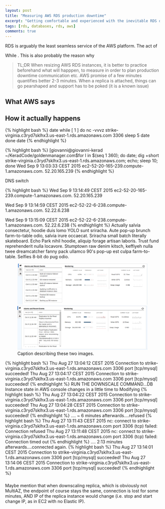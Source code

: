 ```yaml
---
layout: post
title: "Measuring AWS RDS production downtime"
excerpt: "Getting comfortable and experienced with the inevitable RDS downtime when modifying instances"
tags: [rds, databases, rds, aws]
comments: true
---
```


RDS is arguably the least seamless service of the AWS platform. The act of

While . This is
also probably the reason why 

> TL;DR When resizing AWS RDS instances, it is better to practice beforehand
 what will happpen, to measure in order to plan production downtime
 communication etc. AWS promise of a few minutes quantifies better 2-3 minutes.
 When a replica is attached, things can go pearshaped and support has to be
poked (it is a known issue)


## What AWS says


## How it actually happens

{% highlight bash %}
date
  while [ 1 ]
  do
    nc -vvvz strike-virginia.c3ryd7sklhx3.us-east-1.rds.amazonaws.com 3306
    sleep 5
    date
  done
date
{% endhighlight %}

{% highlight bash %}
[giovanni@giovanni-kerad ~/KeradCode/goldenmanager.com$for I in $(seq 1 360); do date; dig +short
strike-virginia.c3ryd7sklhx3.us-east-1.rds.amazonaws.com; echo; sleep 10; done
Wed Sep  9 13:03:33 CEST 2015
ec2-52-20-165-239.compute-1.amazonaws.com.
52.20.165.239
{% endhighlight %}

DNS switch

{% highlight bash %}
Wed Sep  9 13:14:49 CEST 2015
ec2-52-20-165-239.compute-1.amazonaws.com.
52.20.165.239

Wed Sep  9 13:14:59 CEST 2015
ec2-52-22-6-238.compute-1.amazonaws.com.
52.22.6.238

Wed Sep  9 13:15:09 CEST 2015
ec2-52-22-6-238.compute-1.amazonaws.com.
52.22.6.238
{% endhighlight %}
Actually salvia consectetur, hoodie duis lomo YOLO sunt sriracha. Aute pop-up brunch farm-to-table odio, salvia irure occaecat. Sriracha small batch literally skateboard. Echo Park nihil hoodie, aliquip forage artisan laboris. Trust fund reprehenderit nulla locavore. Stumptown raw denim kitsch, keffiyeh nulla twee dreamcatcher fanny pack ullamco 90's pop-up est culpa farm-to-table. Selfies 8-bit do pug odio.

<figure class="half">
    <a href="/images/RDS_downsize_tiempo_master.png"><img
src="/images/RDS_downsize_tiempo_master.png"></a>
    <a href="/images/RDS_downsize_tiempo_slave.png"><img
src="/images/RDS_downsize_tiempo_slave.png"></a>
    <figcaption>Caption describing these two images.</figcaption>
</figure>


{% highlight bash %}
Thu Aug 27 13:04:12 CEST 2015
Connection to strike-virginia.c3ryd7sklhx3.us-east-1.rds.amazonaws.com 3306 port
[tcp/mysql] succeeded!
Thu Aug 27 13:04:17 CEST 2015
Connection to strike-virginia.c3ryd7sklhx3.us-east-1.rds.amazonaws.com 3306 port
[tcp/mysql] succeeded!
{% endhighlight %}
RUN THE DOWNSCALE COMMAND...DB Instance state in AWS console changes in a little
time to Modifying
{% highlight bash %}
Thu Aug 27 13:04:22 CEST 2015
Connection to strike-virginia.c3ryd7sklhx3.us-east-1.rds.amazonaws.com 3306 port
[tcp/mysql] succeeded!
Thu Aug 27 13:04:28 CEST 2015
Connection to strike-virginia.c3ryd7sklhx3.us-east-1.rds.amazonaws.com 3306 port
[tcp/mysql] succeeded!
{% endhighlight %}
…. ~ 6 minutes afterwards….refused
{% highlight bash %}
Thu Aug 27 13:11:43 CEST 2015
nc: connect to strike-virginia.c3ryd7sklhx3.us-east-1.rds.amazonaws.com port
3306 (tcp) failed: Connection refused
Thu Aug 27 13:11:48 CEST 2015
nc: connect to strike-virginia.c3ryd7sklhx3.us-east-1.rds.amazonaws.com port
3306 (tcp) failed: Connection timed out
{% endhighlight %}
…. 2:13 minutes afterwards….connected again.
{% highlight bash %}
Thu Aug 27 13:14:01 CEST 2015
Connection to strike-virginia.c3ryd7sklhx3.us-east-1.rds.amazonaws.com 3306 port
[tcp/mysql] succeeded!
Thu Aug 27 13:14:06 CEST 2015
Connection to strike-virginia.c3ryd7sklhx3.us-east-1.rds.amazonaws.com 3306 port
[tcp/mysql] succeeded!
{% endhighlight %}

### 

Maybe mention that when downscaling replica, which is obviously not MultiAZ, the
endpoint of course stays the same, connection is lost for some minutes, AND
IP of the replica instance would change (i.e. stop and start change IP, as in
EC2 with no Elastic IP).
